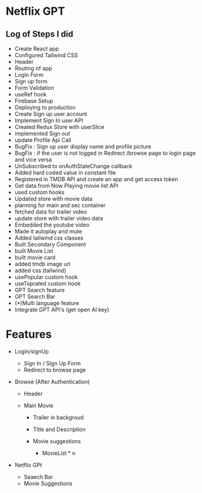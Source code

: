 # Netflix GPT

## Log of Steps I did

- Create React app
- Configured Tailwind CSS
- Header
- Routing of app
- Login Form
- Sign up form
- Form Validation
- useRef hook
- Firebase Setup
- Deploying to production
- Create Sign up user account
- Implement Sign In user API
- Created Redux Store with userSlice
- implemented Sign out
- update Profile Api Call
- BugFix : Sign up user display name and profile picture
- BugFix : if the user is not logged in Redirect /browse page to login page and vice versa
- UnSubscribed to onAuthStateChange callback
- Added hard coded value in constant file
- Registered in TMDB API and create an app and get access token
- Get data from Now Playing movie list API
- used custom hooks
- Updated store with movie data
- planning for main and sec container
- fetched data for trailer video
- update store with trailer video data
- Embedded the youtube video
- Made it autoplay and mute
- Added tailwind css classes
- Built Secondary Component
- built Movie List
- built movie card
- added tmdb image url
- added css (tailwind)
- usePopular custom hook
- useToprated custom hook
- GPT Search feature
- GPT Search Bar
- (\*)Multi language feature
- Integrate GPT API's (get open AI key)

# Features

- Login/signUp

  - Sign In / Sign Up Form
  - Redirect to browse page

- Browse (After Authentication)

  - Header
  - Main Movie

    - Trailer in backgroud
    - Title and Description
    - Movie suggestions

      - MovieList \* n

- Netflix GPt

  - Seaech Bar
  - Movie Suggestions
